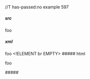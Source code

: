 //T has-passed:no
example 597
##### src
foo <!ELEMENT br EMPTY>
##### xml
<?xml version="1.0" encoding="UTF-8"?>
<!DOCTYPE document SYSTEM "CommonMark.dtd">
<document xmlns="http://commonmark.org/xml/1.0">
  <paragraph>
    <text>foo </text>
    <html_inline>&lt;!ELEMENT br EMPTY&gt;</html_inline>
  </paragraph>
</document>
##### html
<p>foo <!ELEMENT br EMPTY></p>
#####
